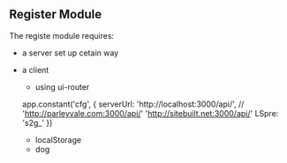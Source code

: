## Register Module
The registe module requires:
* a server set up cetain way
* a client 
	* using ui-router

	app.constant('cfg', {
	    serverUrl: 'http://localhost:3000/api/',
	    // 'http://parleyvale.com:3000/api/'  'http://sitebuilt.net:3000/api/'
	    LSpre: 's2g_'
	})

	* localStorage 
	* dog